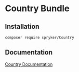 # Country Bundle

## Installation

```
composer require spryker/Country
```

## Documentation

[Country Documentation](https://spryker.github.io/country/index.html)





